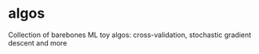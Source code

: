 # algos
Collection of barebones ML toy algos: cross-validation, stochastic gradient descent and more
